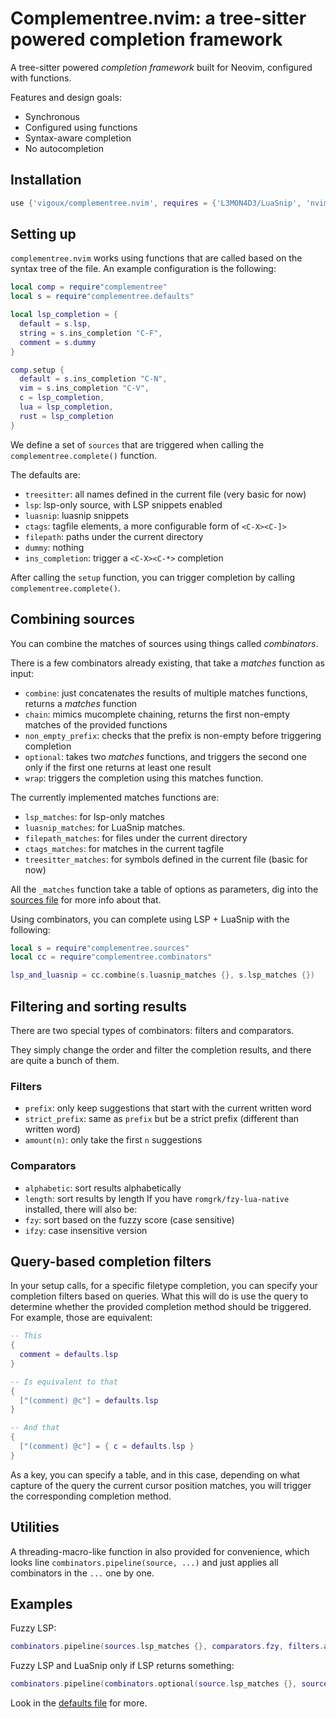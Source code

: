 # Complementree.nvim: a tree-sitter powered completion framework

A tree-sitter powered _completion framework_ built for Neovim,
configured with functions.

Features and design goals:
- Synchronous
- Configured using functions
- Syntax-aware completion
- No autocompletion

## Installation

```lua
use {'vigoux/complementree.nvim', requires = {'L3MON4D3/LuaSnip', 'nvim-treesitter/nvim-treesitter'} }
```

## Setting up

`complementree.nvim` works using functions that are called based on
the syntax tree of the file. An example configuration is the
following:

```lua
local comp = require"complementree"
local s = require"complementree.defaults"

local lsp_completion = {
  default = s.lsp,
  string = s.ins_completion "C-F",
  comment = s.dummy
}

comp.setup {
  default = s.ins_completion "C-N",
  vim = s.ins_completion "C-V",
  c = lsp_completion,
  lua = lsp_completion,
  rust = lsp_completion
}
```

We define a set of `sources` that are triggered when calling the
`complementree.complete()` function.

The defaults are:
- `treesitter`: all names defined in the current file (very basic for now)
- `lsp`: lsp-only source, with LSP snippets enabled
- `luasnip`: luasnip snippets
- `ctags`: tagfile elements, a more configurable form of `<C-X><C-]>`
- `filepath`: paths under the current directory
- `dummy`: nothing
- `ins_completion`: trigger a `<C-X><C-*>` completion

After calling the `setup` function, you can trigger completion by
calling `complementree.complete()`.

## Combining sources

You can combine the matches of sources using things called
_combinators_.

There is a few combinators already existing, that take a _matches_
function as input:

- `combine`: just concatenates the results of multiple matches
  functions, returns a _matches_ function
- `chain`: mimics mucomplete chaining, returns the first non-empty
  matches of the provided functions
- `non_empty_prefix`: checks that the prefix is non-empty before
  triggering completion
- `optional`: takes two _matches_ functions, and triggers the second
  one only if the first one returns at least one result
- `wrap`: triggers the completion using this matches function.

The currently implemented matches functions are:
- `lsp_matches`: for lsp-only matches
- `luasnip_matches`: for LuaSnip matches.
- `filepath_matches`: for files under the current directory
- `ctags_matches`: for matches in the current tagfile
- `treesitter_matches`: for symbols defined in the current file (basic for now)

All the `_matches` function take a table of options as parameters, dig
into the [sources file](./teal/complementree/sources.tl) for more info
about that.

Using combinators, you can complete using LSP + LuaSnip with the
following:

```lua
local s = require"complementree.sources"
local cc = require"complementree.combinators"

lsp_and_luasnip = cc.combine(s.luasnip_matches {}, s.lsp_matches {})
```

## Filtering and sorting results

There are two special types of combinators: filters and comparators.

They simply change the order and filter the completion results, and
there are quite a bunch of them.

### Filters

- `prefix`: only keep suggestions that start with the current written
  word
- `strict_prefix`: same as `prefix` but be a strict prefix
  (different than written word)
- `amount(n)`: only take the first `n` suggestions

### Comparators

- `alphabetic`: sort results alphabetically
- `length`: sort results by length
If you have `romgrk/fzy-lua-native` installed, there will also be:
- `fzy`: sort based on the fuzzy score (case sensitive)
- `ifzy`: case insensitive version

## Query-based completion filters

In your setup calls, for a specific filetype completion, you can
specify your completion filters based on queries. What this will do is
use the query to determine whether the provided completion method
should be triggered. For example, those are equivalent:

```lua
-- This
{
  comment = defaults.lsp
}

-- Is equivalent to that
{
  ["(comment) @c"] = defaults.lsp
}

-- And that
{
  ["(comment) @c"] = { c = defaults.lsp }
}
```

As a key, you can specify a table, and in this case, depending on what
capture of the query the current cursor position matches, you will
trigger the corresponding completion method.

## Utilities

A threading-macro-like function in also provided for convenience,
which looks line `combinators.pipeline(source, ...)` and just applies
all combinators in the `...` one by one.

## Examples

Fuzzy LSP:
```lua
combinators.pipeline(sources.lsp_matches {}, comparators.fzy, filters.amount(6))
```

Fuzzy LSP and LuaSnip only if LSP returns something:
```lua
combinators.pipeline(combinators.optional(source.lsp_matches {}, source.luasnip_matches {}), comparators.fzy, filters.amount(6))
```

Look in the [defaults file](./teal/complementree/defaults.tl) for
more.
